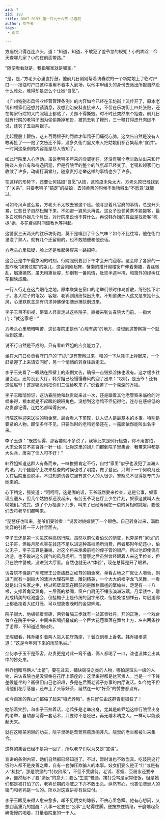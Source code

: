 ```yaml
---
aid: 7
zid: 193
title: 0007.0193-第一百九十六节 访春院
author: 吹牛者
tags: 
 - 正文

---
```




方庙祝只得连连点头，道：“知道，知道，不敢犯了差爷您的规矩！小的糊涂！今天查哪几家？小的在前面带路。”

“随便看看就是。我指哪家就是哪家。”

“是，是，”方老头心里直打鼓，他前几日刚刚帮着访春院的一个新姑娘上了临时户口――报临时户口这种事用不着本人到场，以他本甲组头的身份去派出所报自然没什么难处。难得却是怎么个让她“自愿”。

《广州特别市风俗业经营管理条例》的内容如今已经在乐坊街上流传开了，原本老鸨和领家们还想封锁消息，没想到治安科直接来人，不但在乐坊街上四处张贴，还在每家行院的大门照墙上都贴了，关照不得撕毁。时不时还突然来个抽查。前几日就有行院的老鸨子因为偷偷撕掉布告，被抓去判了鞭刑，三十鞭打得皮开肉绽不说，还罚了五百两银子。

比起屁股上鞭伤，这五百两银子的罚款才叫鸨子们痛彻心肺。这文告自然是没有人敢再扯了――贴了文告还不算，没多久衙门里又来人把姑娘们都召集起来“宣讲”。一时间这条例的内容竟是尽人皆知了。

如此行院里人心浮动。虽说老鸨多年来的淫威犹在，还没有哪个老举敢站出来和行院谈人身自有和待遇问题，但是行院里的整个的气氛却已经变了。老鸨和领家们也收敛了许多，动辄打满堂红，随意责打老举这样的事情也少了许多。

在这样的形势下，还要让何姑娘“自愿”从妓，这难度未免太大。方老头原已经找到了“关系”，只要老鸨子“搞定”的姑娘，去领黄票的时候不当场喊出“不愿意”就能过。

可如今风声这么紧，方老头不太敢去冒这个险。他寻思着凡官府的事情，总是开头紧，过些日子自然松懈下来，不如避一避风头再说。这女子没领黄票不能接客，最多白吃韩乔姐几个月饭，对行院来说也不算什么。再说韩乔姐的算盘是找贵客“梳拢”她，多花费些时间调教也等得起。

这警察三天两头的往乐坊街跑，莫不是嗅到了什么气味？如今不比往常，他在衙门里没了熟人，就有几个还留用的，也不敢随便和他说话。

方老头心里狐疑，脸上还是堆起笑容来一路招呼。

这会正是中午最悠闲的时刻，行院照例要到下午才会开门迎客。这会除了各家的一些昨晚“操劳过度”的姐儿，这会刚刚起床，慵懒的推开阁楼窗户伸着懒腰，青丝微乱，眉黛嫣然，虽无粉黛妆容，却别有一番风情，肚兜半遮半掩，和窗外的绿树红花相映成趣。

一行人行走在这片烟花之地，原本聚集在窗口的老举们顿时作鸟兽散，纷纷挂下帘子。各大院子的龟奴、客嫂、老鸨则纷纷探出头来，不知道澳洲人这又是来抽什么风，心里默默念念有词求神佛保佑澳洲捕快别进来。

李子玉目不斜视，带着人径直走过这些院子，直接来到访春院大门前。一指大门：“就这家吧！”

方老头心里暗暗叫苦，这访春院正是他“心理有病”的地方，没想到这警察第一个就抽到这里。

说不行自然是不成的，只有看韩乔姐的应变能力了。

坐在大门口负责看守门户的“门头”见有警察过来，噌的一下从凳子上弹起来，一个赶紧迎了上来请安问好，另一个悄悄的转身往后走去。

李子玉先看了一眼贴在照壁上的条例文告，确保一点毁损涂抹也没有。这才缓步往里面走。还每没到大厅，韩乔姐已经慢慢春风的迎了出来：“哎哟，是玉爷！还有这位赵爷！这是哪股风把你们二位给吹来了。”说着道了一个深深的万福。

李子玉暗暗惊讶，这访春院他和赵贵就来过一次，还是跟着其他老警察来临检的时候来得，根本就是不起眼的跟班角色。没想到这老鸨不但记得他，连存在感极低的赵贵都记得。连姓名都叫得出来。

行院这种迎来送往的销金窝，最会看人下菜碟，认人记人是最基本的本事。特别是要紧的人物，即使多年不见，只要当时的老鸨老举还在，一露面依然能叫出名字来。

李子玉道：“既然认得，那客套就不多说了，我等此来是例行检查，你不用害怕，大宋公务员不拿百姓一针一线，让你这里的姐儿们都到院子里集合，我带来得都是大头兵，唐突了佳人可不好！”

韩乔姐知道这群人有备而来，一味推搪肯定不行，自忖“家里”似乎也没犯了澳洲人的法。几个琵琶仔上次来检查的时候也过了明路，做了登记。只剩下一个何晓月还关在后院里没脱手。不过知道访春院里有这个人的人很少。警察总不见得是专门为她来的。

心下稍定，强笑道：“呵呵呵，这是哪的话，玉爷既然要来检查，这是公事，奴家理应遵从，但几个姑娘都还没起床，有劳玉爷现在厅上少坐片刻，奴家这就叫人去唤她们。”说完，道了个万福退下几步，叫来了已经等候在一边的黄相和姚嫂，要他们去将老举们都叫来。

“琵琶仔也叫来，差爷们要验看！”说罢对姚嫂使了一个眼色。自己转身过来，满脸笑容的引着一干人往里面去。

李子玉还是第一次进这种高档行院，虽然以前仗着伯父的荫庇，也算是有“家世”的公子哥，但每月那点零花钱还不足以进这种高档场所消费，再者那时年纪还小，伯父无子，李子玉算是兼祧，对这个将来承袭前程的侄子管的很严。所以他即使偶有冶游，也不敢进这么阔气的风月场所，当警察之后虽然曾经跟着人来这里检查，但只在院中警戒，没进到大厅里。自然也就无从“体验”，现在总算是开了眼界。

访春院不愧是广州城里王公贵族趋之如骛的销金窝，单看占地之广就让人咂舌，刚进门就有一副巨大的澳洲大理石照壁，雕刻精美，一个大大的福字龙飞凤舞，一看就是出自名家之手，绕过照壁呈现在眼前的是雕栏画槛的擎檐柱，足足有一十八根，支撑着角梁翼角，三层高的楼阁，窗户门扇无不镶嵌澳洲玻璃，月梁镂空，雕刻成精美的瑶池盛会，倒挂楣子上是传统的回字形纹，衔接处镂刻祥云，每层游廊上都悬挂着大红灯笼，可以想象夜晚时的金碧辉煌。

院子很大，地板铺着青砖，两旁每隔三步就有一盆富贵牡丹，开的正艳，一个戏台耸立在院子中央，中间由彩绸折叠成的一个巨大花苞垂落在舞台上方，左右两条抄手游廊，不知道通向何处。

无暇细看，韩乔姐引着两人进入花厅落座，丫鬟立刻奉上香茗。韩乔姐奉茶道：“这是今年刚下来的雨前毛尖。”

奈何李子玉不是茶客，赵贵更是对此一窍不通，俩人都喝了一口，谁也没体会出其中的妙处来。

韩乔姐暗骂俩人“土鳖”。要在过去，捕快衙役之类的人物，哪怕是班头一级的人物，来访春院也是没资格在花厅上落座的：这里来得都是达官贵人，岂是一个下贱差役能坐的？衙役们自己也识趣，多是在后面老鸨子办事的内厅说话。如今她不但请他们花厅落座，还奉上了头等好茶，居然连一句“好茶”的赞誉都没有。

如今自家的靠山们都缩了起来“韬光养晦”，也只好任由这群胥吏猖狂了！

她陪着笑脸，和李子玉拉着话，老鸨多是老举出身，尤其是韩乔姐这样行院里出身的老举，自幼都习得一套话术，只要你不是哑巴，再无趣木呐之人，一样可以能谈起天来。

就在这喝茶闲聊的功夫，院子里确是莺莺燕燕热闹非凡。院里的老举都被叫来集合。

这样的集合已经不是第一回了，所以老举们以为又是“宣讲”。

宣讲的条例内容，她们自然都已经知道了。不过，暂时谁也不敢当真。吃妓院这行饭的人都不是良善之辈，自有一套弹压欺骗人的本事。妓女们要么是正“红”或是有人“梳拢”，那是院里的“特权阶级”，不但不受虐待，老鸨、客嫂、豆粉水还要奉承，自然起不了要“造反”的念头；要么“生意”普通，挨打受骂是家常便饭，但是她们都是被打怕了的，老鸨长期的淫威之下亦不敢出头。纵然有心，也害怕澳洲人的衙门和老鸨是一伙的。所以对这宣讲亦有些应付。

李子玉眼见来得人愈来愈多，却不见明女的踪影，不由心里急躁。他有心想问，又想到高重九的提醒：凡事一定要在“公事”上站得住脚。便按捺住情绪，干脆端起茶碗慢慢的喝着，打量着院里的一干人。



